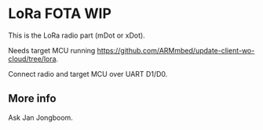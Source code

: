 # LoRa FOTA WIP

This is the LoRa radio part (mDot or xDot).

Needs target MCU running https://github.com/ARMmbed/update-client-wo-cloud/tree/lora.

Connect radio and target MCU over UART D1/D0.

## More info

Ask Jan Jongboom.
